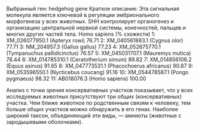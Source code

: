 Выбранный ген: hedgehog gene
Краткое описание: Эта сигнальная молекула является ключевой в регуляции эмбрионального морфогенеза у всех животных. SHH контролирует органогенез и организацию центральной нервной системы, конечностей, пальцев и многих других частей тела.
                    Homo sapiens                    (% cхожести)
 1: XM_026077950.1  (Apteryx rowi)                  76.71
 2: XM_040561883.1  (Cygnus olor)                   77.71
 3: NM_204957.3     (Gallus gallus)                 77.23
 4: XM_052675770.1  (Tympanuchus pallidicinctus)    76.57
 5: XM_045031707.1  (Mauremys mutica)               78.44
 6: XM_014785310.1  (Ceratotherium simum)           89.82
 7: XM_014856106.2  (Equus asinus)                  91.65
 8: XM_047773531.1  (Phacochoerus africanus)        90.87
 9: XM_053596550.1  (Nycticebus coucang)            91.16
10: XM_054478587.1  (Pongo pygmaeus)                98.32
11: AB018076.3      (Homo sapiens)                  100.00


Анализ с точки зрения консервативных участков показывает, что у всех исследуемых животных присутствуют три общих (консервативных) участка. Чем ближе животное по родственным связям к человеку, тем больше общих участков можно обнаружить в его генах. Наиболее широкий таксон, объединяющий эти виды, — амниоты (животные с зародышевыми оболочками).